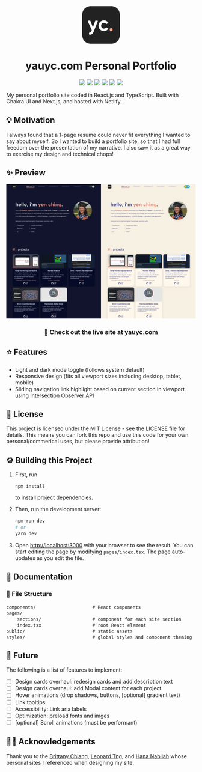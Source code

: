 <div align="center">
  <img alt="Logo" src="public/icons/favicon.png" width="100" />
</div>
<h1 align="center">yauyc.com Personal Portfolio</h1>
<p align="center">
  <a href="https://app.netlify.com/sites/yauyc/deploys"><img src="https://api.netlify.com/api/v1/badges/acadf828-1fcf-4691-90d4-ae5e428d825a/deploy-status"></a>
  <img src="https://img.shields.io/badge/React-20232A?style=for-the-badge&logo=react&logoColor=61DAFB">
  <img src="https://img.shields.io/badge/TypeScript-007ACC?style=for-the-badge&logo=typescript&logoColor=white">
  <img src="https://img.shields.io/badge/Chakra--UI-319795?style=for-the-badge&logo=chakra-ui&logoColor=white">
  <img src="https://img.shields.io/badge/next%20js-000000?style=for-the-badge&logo=nextdotjs&logoColor=white">
  <img src="https://img.shields.io/badge/License-MIT-informational?style=for-the-badge">
</p>
My personal portfolio site coded in React.js and TypeScript. Built with Chakra UI and Next.js, and hosted with Netlify.

## 💡 Motivation

I always found that a 1-page resume could never fit everything I wanted to say about myself. So I wanted to build a portfolio site, so that I had full freedom over the presentation of my narrative. I also saw it as a great way to exercise my design and technical chops!

## ✨ Preview

<div align="center">
  <div align="center" style="display:block;">
    <img src="public/previews/portfolio.webp">
  </div>
  <h3>🔗 Check out the live site at <a href="https://yauyc.com">yauyc.com</a></h3>
</div>

## ⭐ Features

- Light and dark mode toggle (follows system default)
- Responsive design (fits all viewport sizes including desktop, tablet, mobile)
- Sliding navigation link highlight based on current section in viewport using Intersection Observer API

## 📝 License

This project is licensed under the MIT License - see the [LICENSE](https://github.com/yauyenching/portfolio-site/blob/main/LICENSE) file for details. This means you can fork this repo and use this code for your own personal/commerical uses, but please provide attribution!

## ⚙️ Building this Project

1. First, run
    ```
    npm install
    ```
    to install project dependencies.

2. Then, run the development server:
    ```bash
    npm run dev
    # or
    yarn dev
    ```

3. Open [http://localhost:3000](http://localhost:3000) with your browser to see the result. You can start editing the page by modifying `pages/index.tsx`. The page auto-updates as you edit the file.

## 📖 Documentation

### 📂 File Structure

```
components/                     # React components
pages/
    sections/                   # component for each site section
    index.tsx                   # root React element
public/                         # static assets
styles/                         # global styles and component theming
```

## 🤔 Future

The following is a list of features to implement:

- [ ] Design cards overhaul: redesign cards and add description text
- [ ] Design cards overhaul: add Modal content for each project
- [ ] Hover animations (drop shadows, buttons, [optional] gradient text)
- [ ] Link tooltips
- [ ] Accessibility: Link aria labels
- [ ] Optimization: preload fonts and imges
- [ ] [optional] Scroll animations (must be performant)

## 🙌🏻 Acknowledgements

Thank you to the [Brittany Chiang](brittanychiang.com/), [Leonard Tng](leonardtng.com/), and [Hana Nabilah](https://raihanahnabilah.github.io/) whose personal sites I referenced when designing my site.